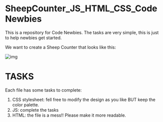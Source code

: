 # SheepCounter_JS_HTML_CSS_CodeNewbies
This is a repository for Code Newbies. The tasks are very simple, this is just to help newbies get started.

We want to create a Sheep Counter that looks like this: 

![img](sheepCounter.png)

# TASKS

Each file has some tasks to complete:
1. CSS stylesheet: fell free to modify the design as you like BUT keep the color palette.
2. JS: complete the tasks
3. HTML: the file is a mess!! Please make it more readable. 
